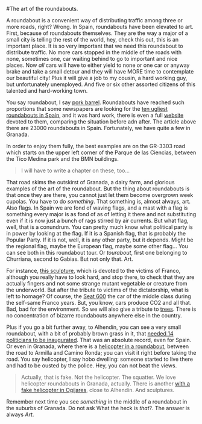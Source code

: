 #The art of the roundabouts.

A roundabout is a convenient way of distributing traffic among three
or more roads, right? Wrong. In Spain, roundabouts have been elevated
to art. First, because of roundabouts themselves. They are the way a
major of a small city is telling the rest of the world, hey, check
this out, this is an important place. It is so very important that we
need this roundabout to distribute traffic. No more cars stopped in
the middle of the roads with none, sometimes one, car waiting behind
to go to important and nice places. Now *all* cars will have to either
yield to none or one car or anyway brake and take a small detour and
they will have MORE time to contemplate our beautiful city! Plus it
will give a job to my cousin, a hard working guy, but unfortunately
unemployed. And five or six other assorted citizens of this talented
and hard-working town.

You say roundabout, I say [pork barrel](http://www.cuatro.com/noticias/espana/rotondas-corrupcion-derroche-arquitectos-Nacion_Rotonda_2_1970880081.html). Roundabouts have reached such
proportions that some newspapers are looking for the
[ten ugliest roundabouts in Spain](http://blogs.publico.es/strambotic/2014/04/rotondismo/),
and it was hard work, there is even a full
[website](http://www.nacionrotonda.com/) devoted to them, comparing
the situation before adn after. The article above there are 23000
roundabouts in Spain. Fortunately, we have quite a few in Granada.

In order to enjoy them fully, the best examples are on the GR-3303
road which starts on the upper left corner of the Parque de las
Ciencias, between the Tico Medina park and the BMN buildings.
>I will have to write a chapter on these, too...

That road skims the outskirst of Granada, a dairy farm, and glorious
examples of the art of the roundabout. But the thing about roundabouts
is that once they are there, you cannot just let them become overgrown
week cupolas. You have to do *something*. That something is, almost
always, art. Also flags. In Spain we are fond of waving flags, and a
mast with a flag is something every major is as fond of as of letting
it there and not substituting even if it is now just a bunch of rags
stirred by air currents. But what flag, well, that is a conundrum. You
can pretty much know what political party is in power by looking at
the flag. If it is a Spanish flag, that is probably the Popular
Party. If it is not, well, it is any other party, but it
depends. Might be the regional flag, maybe the European flag, maybe
some other flag... You can see both in this roundabout tour. Or
*tourabout*, first one belonging to Churriana, second to Gabias. But
not only that. Art.

For instance,
[this sculpture](http://www.iu-churriana.es/2014/06/vicente-valero-pp-homenajea-las.html),
which is devoted to the victims of Franco, although you really have to
look hard, and stop there, to check that they are actually fingers and
not some strange mutant vegetable or creature from the underworld. But
after the tribute to victims of the dictatorship, what is left to
homage? Of course, the
[Seat 600](http://www.nidoarquitectura.es/proyectos-obra-singular/146-seat-600.html)
the car of the middle class during the self-same Franco years. But,
you know, cars produce CO2 and all that. Bad, bad for the
environment. So we will also give a tribute to
[trees](https://caperucitarojayunomas.wordpress.com/tag/rotondas-de-churriana-de-la-vega/). There
is no concentration of bizarre roundabouts anywhere else in the
country.

Plus if you go a bit further away, to Alhendín, you can see a very
small roundabout, with a bit of probably brown grass in it, that
[needed 14 politicians to be inaugurated](http://granadablogs.com/rumores/2013/10/14/la-rotonda-de-los-14-politicos/). That
was an absolute record, even for Spain. Or even in Granada, where
there is a
[helicopter in a roundabout](http://www.elindependientedegranada.es/indenews/ordenan-desahucio-okupa-que-vive-helicoptero-rotonda),
between the road to Armilla and Camino Ronda; you can visit it right
before taking the road. You say helicopter, I say hobo dwelling:
someone started to live there and had to be ousted by the police. Hey,
you can not beat the views.
>Actually, that is fake. Not the helicopter. The squatter.
We love helicopter roundabouts in Granada, actually. There is another [with a fake helicopter in Ogíjares](http://www.granadahoy.com/article/granada/2019928/vueltas/con/las/rotondas.html), close to Alhendín. And sculptures.

Remember next time you see *something* in the middle of a roundabout
in the suburbs of Granada. Do not ask What the heck is *that*?. The
answer is always *Art*.

